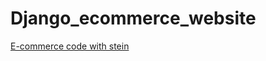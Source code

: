 # Django_ecommerce_website

<a href="https://www.youtube.com/watch?v=-QFZsX0b9Cg&list=PLpyspNLjzwBkRti2Ur9I9EdEEkF3PHIr_&index=3&ab_channel=CodeWithStein">E-commerce code with stein</a>
